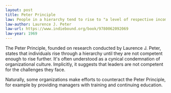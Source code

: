 ```yaml
---
layout: post
title: Peter Principle
law: People in a hierarchy tend to rise to "a level of respective incompetence."
law-author: Laurence J. Peter
law-url: https://www.indiebound.org/book/9780062092069
law-year: 1969
---
```


The Peter Principle, founded on research conducted by Laurence J. Peter, states that individuals rise through a hierarchy until they are not competent enough to rise further. It's often understood as a cynical condemnation of organizational culture. Implicitly, it suggests that leaders are not competent for the challenges they face.

Naturally, some organizations make efforts to counteract the Peter Principle, for example by providing managers with training and continuing education.